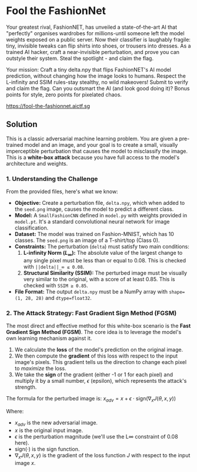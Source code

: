 # Fool the FashionNet

Your greatest rival, FashionNET, has unveiled a state-of-the-art AI that "perfectly" organises wardrobes for millions-until someone left the model weights exposed on a public server. Now their classifier is laughably fragile: tiny, invisible tweaks can flip shirts into shoes, or trousers into dresses. As a trained AI hacker, craft a near-invisible perturbation, and prove you can outstyle their system. Steal the spotlight - and claim the flag.

Your mission: Craft a tiny delta.npy that flips FashionNET's AI model prediction, without changing how the image looks to humans. Respect the L-infinity and SSIM rules-stay stealthy, no wild makeovers! Submit to verify and claim the flag. Can you outsmart the AI (and look good doing it)? Bonus points for style, zero points for pixelated chaos.

<https://fool-the-fashionnet.aictf.sg>

## Solution

This is a classic adversarial machine learning problem. You are given a pre-trained model and an image, and your goal is to create a small, visually imperceptible perturbation that causes the model to misclassify the image. This is a **white-box attack** because you have full access to the model's architecture and weights.

### 1\. Understanding the Challenge

From the provided files, here's what we know:

- **Objective:** Create a perturbation file, `delta.npy`, which when added to the `seed.png` image, causes the model to predict a different class.
- **Model:** A `SmallFashionCNN` defined in `model.py` with weights provided in `model.pt`. It's a standard convolutional neural network for image classification.
- **Dataset:** The model was trained on Fashion-MNIST, which has 10 classes. The `seed.png` is an image of a T-shirt/top (Class 0).
- **Constraints:** The perturbation (`delta`) must satisfy two main conditions:
  1. **L-infinity Norm ($L_\infty$):** The absolute value of the largest change to any single pixel must be less than or equal to 0.08. This is checked with `||delta||_∞ ≤ 0.08`.
  2. **Structural Similarity (SSIM):** The perturbed image must be visually very similar to the original, with a score of at least 0.85. This is checked with `SSIM ≥ 0.85`.
- **File Format:** The output `delta.npy` must be a NumPy array with `shape=(1, 28, 28)` and `dtype=float32`.

### 2\. The Attack Strategy: Fast Gradient Sign Method (FGSM)

The most direct and effective method for this white-box scenario is the **Fast Gradient Sign Method (FGSM)**. The core idea is to leverage the model's own learning mechanism against it.

1. We calculate the **loss** of the model's prediction on the original image.
2. We then compute the **gradient** of this loss with respect to the input image's pixels. This gradient tells us the direction to change each pixel to _maximize_ the loss.
3. We take the **sign** of the gradient (either -1 or 1 for each pixel) and multiply it by a small number, $\epsilon$ (epsilon), which represents the attack's strength.

The formula for the perturbed image is:
$x_{adv} = x + \epsilon \cdot \text{sign}(\nabla_x J(\theta, x, y))$

Where:

- $x_{adv}$ is the new adversarial image.
- $x$ is the original input image.
- $\epsilon$ is the perturbation magnitude (we'll use the L∞ constraint of 0.08 here).
- $\text{sign}(\cdot)$ is the sign function.
- $\nabla_x J(\theta, x, y)$ is the gradient of the loss function $J$ with respect to the input image $x$.
